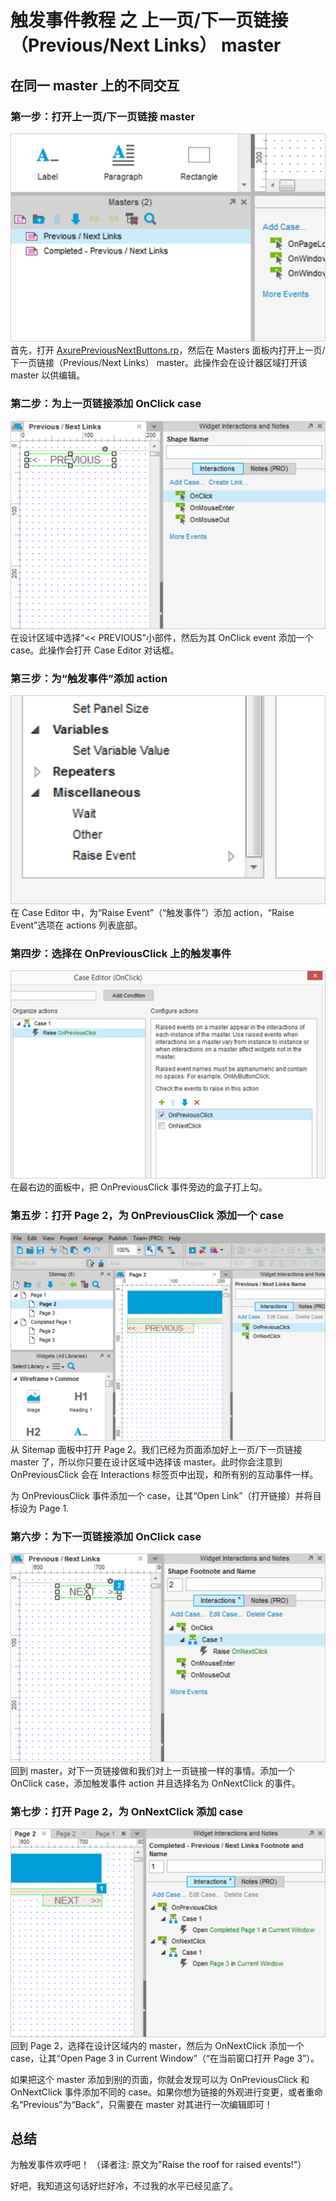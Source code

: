 # 触发事件教程 之 上一页/下一页链接（Previous/Next Links） master

## 在同一 master 上的不同交互

### 第一步：打开上一页/下一页链接 master
![](/images/masters-tutorials-previous-next-link-1.png)
首先，打开 [AxurePreviousNextButtons.rp](/downloads/AxurePreviousNextButtons.rp)，然后在 Masters 面板内打开上一页/下一页链接（Previous/Next Links） master。此操作会在设计器区域打开该 master 以供编辑。 

### 第二步：为上一页链接添加 OnClick case
![](/images/masters-tutorials-previous-next-link-2.png)
在设计区域中选择“<< PREVIOUS”小部件，然后为其 OnClick event 添加一个 case。此操作会打开 Case Editor 对话框。

### 第三步：为“触发事件”添加 action
![](/images/masters-tutorials-previous-next-link-3.png)
在 Case Editor 中，为“Raise Event”（“触发事件”）添加 action，“Raise Event”选项在 actions 列表底部。

### 第四步：选择在 OnPreviousClick 上的触发事件
![](/images/masters-tutorials-previous-next-link-4.png)
在最右边的面板中，把 OnPreviousClick 事件旁边的盒子打上勾。

### 第五步：打开 Page 2，为 OnPreviousClick 添加一个 case
![](/images/masters-tutorials-previous-next-link-5.png)
从 Sitemap 面板中打开 Page 2。我们已经为页面添加好上一页/下一页链接 master 了，所以你只要在设计区域中选择该 master。此时你会注意到 OnPreviousClick 会在 Interactions 标签页中出现，和所有别的互动事件一样。

为 OnPreviousClick 事件添加一个 case，让其“Open Link”（打开链接）并将目标设为 Page 1.

### 第六步：为下一页链接添加 OnClick case
![](/images/masters-tutorials-previous-next-link-6.png)
回到 master，对下一页链接做和我们对上一页链接一样的事情。添加一个 OnClick case，添加触发事件 action 并且选择名为 OnNextClick 的事件。

### 第七步：打开 Page 2，为 OnNextClick 添加 case
![](/images/masters-tutorials-previous-next-link-7.png)
回到 Page 2，选择在设计区域内的 master，然后为 OnNextClick 添加一个 case，让其“Open Page 3 in Current Window”（“在当前窗口打开 Page 3”）。

如果把这个 master 添加到别的页面，你就会发现可以为 OnPreviousClick 和 OnNextClick 事件添加不同的 case。如果你想为链接的外观进行变更，或者重命名“Previous”为“Back”，只需要在 master 对其进行一次编辑即可！

## 总结
为触发事件欢呼吧！
（译者注: 原文为"Raise the roof for raised events!"）

好吧，我知道这句话好烂好冷，不过我的水平已经见底了。